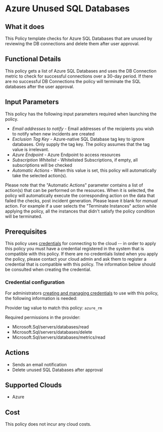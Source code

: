 # Azure Unused SQL Databases

## What it does

This Policy template checks for Azure SQL Databases that are unused by reviewing the DB connections and delete them after user approval.

## Functional Details

This policy gets a list of Azure SQL Databases and uses the DB Connection metric to check for successful connections over a 30-day period. If there are no successful DB Connections the policy will terminate the SQL databases after the user approval.

## Input Parameters

This policy has the following input parameters required when launching the policy.

- *Email addresses to notify* - Email addresses of the recipients you wish to notify when new incidents are created
- *Exclusion Tag Key* - Azure-native SQL Database tag key to ignore databases. Only supply the tag key. The policy assumes that the tag value is irrelevant.
- *Azure Endpoint* - Azure Endpoint to access resources
- *Subscription Whitelist* - Whitelisted Subscriptions, if empty, all subscriptions will be checked
- *Automatic Actions* - When this value is set, this policy will automatically take the selected action(s).

Please note that the "Automatic Actions" parameter contains a list of action(s) that can be performed on the resources. When it is selected, the policy will automatically execute the corresponding action on the data that failed the checks, post incident generation. Please leave it blank for *manual* action.
For example if a user selects the "Terminate Instances" action while applying the policy, all the instances that didn't satisfy the policy condition will be terminated.

## Prerequisites

This policy uses [credentials](https://docs.rightscale.com/policies/users/guides/credential_management.html) for connecting to the cloud -- in order to apply this policy you must have a credential registered in the system that is compatible with this policy. If there are no credentials listed when you apply the policy, please contact your cloud admin and ask them to register a credential that is compatible with this policy. The information below should be consulted when creating the credential.

### Credential configuration

For administrators [creating and managing credentials](https://docs.rightscale.com/policies/users/guides/credential_management.html) to use with this policy, the following information is needed:

Provider tag value to match this policy: `azure_rm`

Required permissions in the provider:

- Microsoft.Sql/servers/databases/read
- Microsoft.Sql/servers/databases/delete
- Microsoft.Sql/servers/databases/metrics/read

## Actions

- Sends an email notification
- Delete unused SQL Databases after approval

## Supported Clouds

- Azure

## Cost

This policy does not incur any cloud costs.
